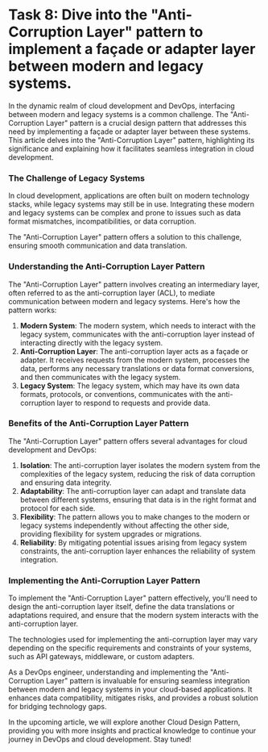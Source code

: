 # Task 8: Dive into the "Anti-Corruption Layer" pattern to implement a façade or adapter layer between modern and legacy systems.

In the dynamic realm of cloud development and DevOps, interfacing between modern and legacy systems is a common challenge. The "Anti-Corruption Layer" pattern is a crucial design pattern that addresses this need by implementing a façade or adapter layer between these systems. This article delves into the "Anti-Corruption Layer" pattern, highlighting its significance and explaining how it facilitates seamless integration in cloud development.

### **The Challenge of Legacy Systems**

In cloud development, applications are often built on modern technology stacks, while legacy systems may still be in use. Integrating these modern and legacy systems can be complex and prone to issues such as data format mismatches, incompatibilities, or data corruption.

The "Anti-Corruption Layer" pattern offers a solution to this challenge, ensuring smooth communication and data translation.

### **Understanding the Anti-Corruption Layer Pattern**

The "Anti-Corruption Layer" pattern involves creating an intermediary layer, often referred to as the anti-corruption layer (ACL), to mediate communication between modern and legacy systems. Here's how the pattern works:

1. **Modern System**: The modern system, which needs to interact with the legacy system, communicates with the anti-corruption layer instead of interacting directly with the legacy system.
2. **Anti-Corruption Layer**: The anti-corruption layer acts as a façade or adapter. It receives requests from the modern system, processes the data, performs any necessary translations or data format conversions, and then communicates with the legacy system.
3. **Legacy System**: The legacy system, which may have its own data formats, protocols, or conventions, communicates with the anti-corruption layer to respond to requests and provide data.

### **Benefits of the Anti-Corruption Layer Pattern**

The "Anti-Corruption Layer" pattern offers several advantages for cloud development and DevOps:

1. **Isolation**: The anti-corruption layer isolates the modern system from the complexities of the legacy system, reducing the risk of data corruption and ensuring data integrity.
2. **Adaptability**: The anti-corruption layer can adapt and translate data between different systems, ensuring that data is in the right format and protocol for each side.
3. **Flexibility**: The pattern allows you to make changes to the modern or legacy systems independently without affecting the other side, providing flexibility for system upgrades or migrations.
4. **Reliability**: By mitigating potential issues arising from legacy system constraints, the anti-corruption layer enhances the reliability of system integration.

### **Implementing the Anti-Corruption Layer Pattern**

To implement the "Anti-Corruption Layer" pattern effectively, you'll need to design the anti-corruption layer itself, define the data translations or adaptations required, and ensure that the modern system interacts with the anti-corruption layer.

The technologies used for implementing the anti-corruption layer may vary depending on the specific requirements and constraints of your systems, such as API gateways, middleware, or custom adapters.

As a DevOps engineer, understanding and implementing the "Anti-Corruption Layer" pattern is invaluable for ensuring seamless integration between modern and legacy systems in your cloud-based applications. It enhances data compatibility, mitigates risks, and provides a robust solution for bridging technology gaps.

In the upcoming article, we will explore another Cloud Design Pattern, providing you with more insights and practical knowledge to continue your journey in DevOps and cloud development. Stay tuned!
